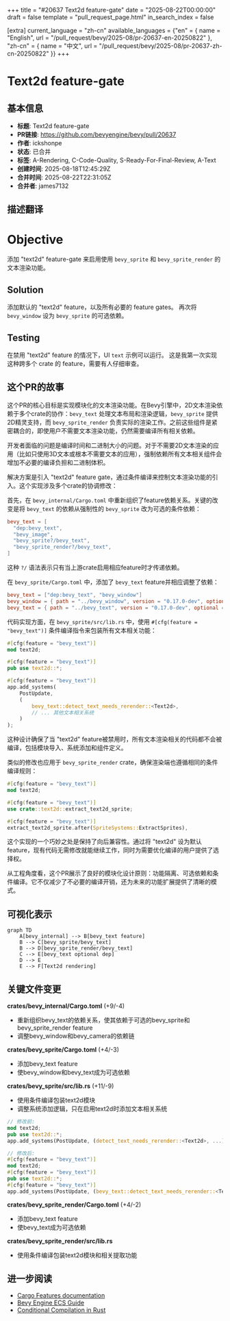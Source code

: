 +++
title = "#20637 Text2d feature-gate"
date = "2025-08-22T00:00:00"
draft = false
template = "pull_request_page.html"
in_search_index = false

[extra]
current_language = "zh-cn"
available_languages = {"en" = { name = "English", url = "/pull_request/bevy/2025-08/pr-20637-en-20250822" }, "zh-cn" = { name = "中文", url = "/pull_request/bevy/2025-08/pr-20637-zh-cn-20250822" }}
+++

# Text2d feature-gate

## 基本信息
- **标题**: Text2d feature-gate
- **PR链接**: https://github.com/bevyengine/bevy/pull/20637
- **作者**: ickshonpe
- **状态**: 已合并
- **标签**: A-Rendering, C-Code-Quality, S-Ready-For-Final-Review, A-Text
- **创建时间**: 2025-08-18T12:45:29Z
- **合并时间**: 2025-08-22T22:31:05Z
- **合并者**: james7132

## 描述翻译
# Objective

添加 "text2d" feature-gate 来启用使用 `bevy_sprite` 和 `bevy_sprite_render` 的文本渲染功能。

## Solution

添加默认的 "text2d" feature，以及所有必要的 feature gates。
再次将 `bevy_window` 设为 `bevy_sprite` 的可选依赖。

## Testing

在禁用 "text2d" feature 的情况下，UI `text` 示例可以运行。
这是我第一次实现这种跨多个 crate 的 feature，需要有人仔细审查。

## 这个PR的故事

这个PR的核心目标是实现模块化的文本渲染功能。在Bevy引擎中，2D文本渲染依赖于多个crate的协作：`bevy_text` 处理文本布局和渲染逻辑，`bevy_sprite` 提供2D精灵支持，而 `bevy_sprite_render` 负责实际的渲染工作。之前这些组件是紧密耦合的，即使用户不需要文本渲染功能，仍然需要编译所有相关依赖。

开发者面临的问题是编译时间和二进制大小的问题。对于不需要2D文本渲染的应用（比如只使用3D文本或根本不需要文本的应用），强制依赖所有文本相关组件会增加不必要的编译负担和二进制体积。

解决方案是引入 "text2d" feature gate，通过条件编译来控制文本渲染功能的引入。这个实现涉及多个crate的协调修改：

首先，在 `bevy_internal/Cargo.toml` 中重新组织了feature依赖关系。关键的改变是将 `bevy_text` 的依赖从强制性的 `bevy_sprite` 改为可选的条件依赖：

```toml
bevy_text = [
  "dep:bevy_text",
  "bevy_image",
  "bevy_sprite?/bevy_text",
  "bevy_sprite_render?/bevy_text",
]
```

这种 `?/` 语法表示只有当上游crate启用相应feature时才传递依赖。

在 `bevy_sprite/Cargo.toml` 中，添加了 `bevy_text` feature并相应调整了依赖：

```toml
bevy_text = ["dep:bevy_text", "bevy_window"]
bevy_window = { path = "../bevy_window", version = "0.17.0-dev", optional = true }
bevy_text = { path = "../bevy_text", version = "0.17.0-dev", optional = true }
```

代码实现方面，在 `bevy_sprite/src/lib.rs` 中，使用 `#[cfg(feature = "bevy_text")]` 条件编译指令来包装所有文本相关功能：

```rust
#[cfg(feature = "bevy_text")]
mod text2d;

#[cfg(feature = "bevy_text")]
pub use text2d::*;

#[cfg(feature = "bevy_text")]
app.add_systems(
    PostUpdate,
    (
        bevy_text::detect_text_needs_rerender::<Text2d>,
        // ... 其他文本相关系统
    )
);
```

这种设计确保了当 "text2d" feature被禁用时，所有文本渲染相关的代码都不会被编译，包括模块导入、系统添加和组件定义。

类似的修改也应用于 `bevy_sprite_render` crate，确保渲染端也遵循相同的条件编译规则：

```rust
#[cfg(feature = "bevy_text")]
mod text2d;

#[cfg(feature = "bevy_text")]
use crate::text2d::extract_text2d_sprite;

#[cfg(feature = "bevy_text")]
extract_text2d_sprite.after(SpriteSystems::ExtractSprites),
```

这个实现的一个巧妙之处是保持了向后兼容性。通过将 "text2d" 设为默认feature，现有代码无需修改就能继续工作，同时为需要优化编译的用户提供了选择权。

从工程角度看，这个PR展示了良好的模块化设计原则：功能隔离、可选依赖和条件编译。它不仅减少了不必要的编译开销，还为未来的功能扩展提供了清晰的模式。

## 可视化表示

```mermaid
graph TD
    A[bevy_internal] --> B[bevy_text feature]
    B --> C[bevy_sprite/bevy_text]
    B --> D[bevy_sprite_render/bevy_text]
    C --> E[bevy_text optional dep]
    D --> E
    E --> F[Text2d rendering]
```

## 关键文件变更

**crates/bevy_internal/Cargo.toml** (+9/-4)
- 重新组织bevy_text的依赖关系，使其依赖于可选的bevy_sprite和bevy_sprite_render feature
- 调整bevy_window和bevy_camera的依赖链

**crates/bevy_sprite/Cargo.toml** (+4/-3)
- 添加bevy_text feature
- 使bevy_window和bevy_text成为可选依赖

**crates/bevy_sprite/src/lib.rs** (+11/-9)
- 使用条件编译包装text2d模块
- 调整系统添加逻辑，只在启用text2d时添加文本相关系统

```rust
// 修改前:
mod text2d;
pub use text2d::*;
app.add_systems(PostUpdate, (detect_text_needs_rerender::<Text2d>, ...));

// 修改后:
#[cfg(feature = "bevy_text")]
mod text2d;
#[cfg(feature = "bevy_text")]
pub use text2d::*;
#[cfg(feature = "bevy_text")]
app.add_systems(PostUpdate, (bevy_text::detect_text_needs_rerender::<Text2d>, ...));
```

**crates/bevy_sprite_render/Cargo.toml** (+4/-2)
- 添加bevy_text feature
- 使bevy_text成为可选依赖

**crates/bevy_sprite_render/src/lib.rs** 
- 使用条件编译包装text2d模块和相关提取功能

## 进一步阅读

- [Cargo Features documentation](https://doc.rust-lang.org/cargo/reference/features.html)
- [Bevy Engine ECS Guide](https://bevyengine.org/learn/books/introduction/)
- [Conditional Compilation in Rust](https://doc.rust-lang.org/reference/conditional-compilation.html)